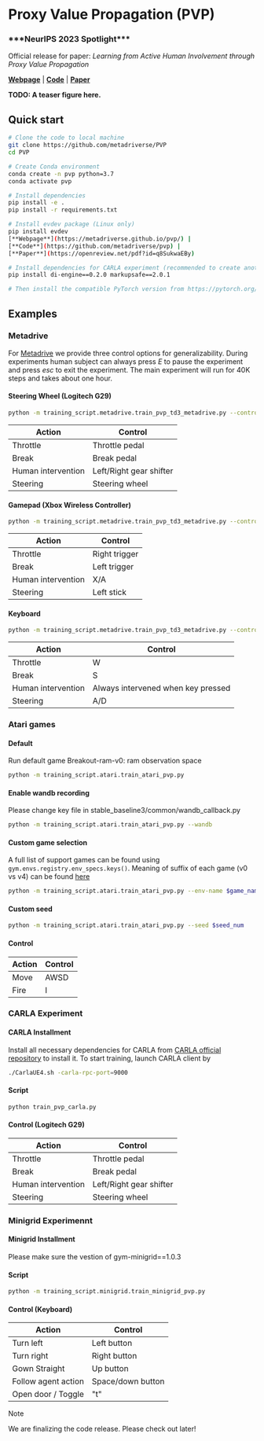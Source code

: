 # Proxy Value Propagation (PVP)

<h3>***NeurIPS 2023 Spotlight***</h3>

Official release for paper: *Learning from Active Human Involvement through Proxy Value Propagation*

[**Webpage**](https://metadriverse.github.io/pvp/) | 
[**Code**](https://github.com/metadriverse/pvp) |
[**Paper**](https://openreview.net/pdf?id=q8SukwaEBy)



**TODO: A teaser figure here.**


## Quick start

```bash
# Clone the code to local machine
git clone https://github.com/metadriverse/PVP
cd PVP

# Create Conda environment
conda create -n pvp python=3.7
conda activate pvp

# Install dependencies
pip install -e .
pip install -r requirements.txt 

# Install evdev package (Linux only)
pip install evdev
[**Webpage**](https://metadriverse.github.io/pvp/) | 
[**Code**](https://github.com/metadriverse/pvp) |
[**Paper**](https://openreview.net/pdf?id=q8SukwaEBy)

# Install dependencies for CARLA experiment (recommended to create another conda environment)
pip install di-engine==0.2.0 markupsafe==2.0.1

# Then install the compatible PyTorch version from https://pytorch.org/
```



## Examples
### Metadrive
For [Metadrive](https://github.com/metadriverse/metadrive) we provide three control options for generalizability. During experiments human subject can always press *E* to pause the experiment and press *esc* to exit the experiment. The main experiment will run for 40K steps and takes about one hour.
#### Steering Wheel (Logitech G29)
```bash
python -m training_script.metadrive.train_pvp_td3_metadrive.py --control joystick
```
| Action             | Control                 |
|--------------------|-------------------------|
| Throttle           | Throttle pedal          |
| Break              | Break pedal             |
| Human intervention | Left/Right gear shifter |
| Steering           | Steering wheel          |

#### Gamepad (Xbox Wireless Controller)
```bash
python -m training_script.metadrive.train_pvp_td3_metadrive.py --control xboxController
```
| Action             | Control       |
|--------------------|---------------|
| Throttle           | Right trigger |
| Break              | Left trigger  |
| Human intervention | X/A           |
| Steering           | Left stick    |
#### Keyboard
```bash
python -m training_script.metadrive.train_pvp_td3_metadrive.py --control keyboard
```
| Action             | Control                            |
|--------------------|------------------------------------|
| Throttle           | W                                  |
| Break              | S                                  |
| Human intervention | Always intervened when key pressed |
| Steering           | A/D                                |
### Atari games
#### Default
Run default game Breakout-ram-v0: ram observation space
```bash
python -m training_script.atari.train_atari_pvp.py 
```
#### Enable wandb recording 
Please change key file in stable_baseline3/common/wandb_callback.py
```bash
python -m training_script.atari.train_atari_pvp.py --wandb
```
#### Custom game selection 
A full list of support games can be found using `gym.envs.registry.env_specs.keys()`. Meaning of suffix of each game (v0 vs v4) can be found [here](https://github.com/openai/gym/issues/1280#issuecomment-999696133)
```bash
python -m training_script.atari.train_atari_pvp.py --env-name $game_name
```
#### Custom seed
```bash
python -m training_script.atari.train_atari_pvp.py --seed $seed_num
```
#### Control
| Action | Control                            |
|--------|------------------------------------|
| Move   | AWSD                               |
| Fire   | I                                  |


### CARLA Experiment
#### CARLA Installment
Install all necessary dependencies for CARLA from [CARLA official repository](https://github.com/carla-simulator/carla) to install it.
To start training, launch CARLA client by
```bash
./CarlaUE4.sh -carla-rpc-port=9000
```
#### Script
```bash
python train_pvp_carla.py
```
#### Control (Logitech G29)
| Action             | Control                 |
|--------------------|-------------------------|
| Throttle           | Throttle pedal          |
| Break              | Break pedal             |
| Human intervention | Left/Right gear shifter |
| Steering           | Steering wheel          |

### Minigrid Experimennt
#### Minigrid Installment
Please make sure the vestion of gym-minigrid==1.0.3
#### Script
```bash
python -m training_script.minigrid.train_minigrid_pvp.py
```
#### Control (Keyboard)
| Action             | Control           |
|--------------------|-------------------|
| Turn left          | Left button       |
| Turn right         | Right button      |
| Gown Straight      | Up button         |
| Follow agent action| Space/down button |
| Open door / Toggle | "t"               | 
> [!NOTE]
> We are finalizing the code release. Please check out later!

